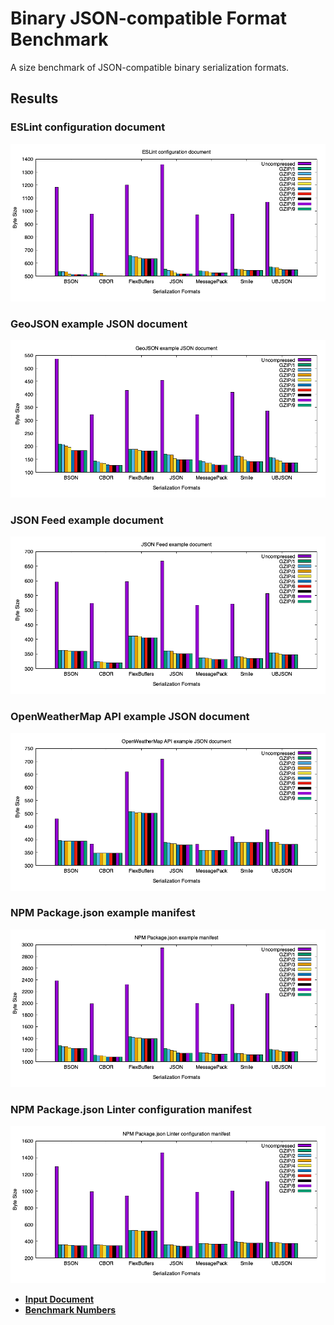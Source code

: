 Binary JSON-compatible Format Benchmark
=======================================

A size benchmark of JSON-compatible binary serialization formats.

Results
-------

### ESLint configuration document

![ESLint configuration document chart](./charts/eslintrc.png)
### GeoJSON example JSON document

![GeoJSON example JSON document chart](./charts/geojson.png)
### JSON Feed example document

![JSON Feed example document chart](./charts/jsonfeed.png)
### OpenWeatherMap API example JSON document

![OpenWeatherMap API example JSON document chart](./charts/openweathermap.png)
### NPM Package.json example manifest

![NPM Package.json example manifest chart](./charts/packagejson.png)
### NPM Package.json Linter configuration manifest

![NPM Package.json Linter configuration manifest chart](./charts/packagejsonlintrc.png)

- [**Input Document**](benchmark/packagejsonlintrc/document.json)
- [**Benchmark Numbers**](results/packagejsonlintrc/data.dat)
